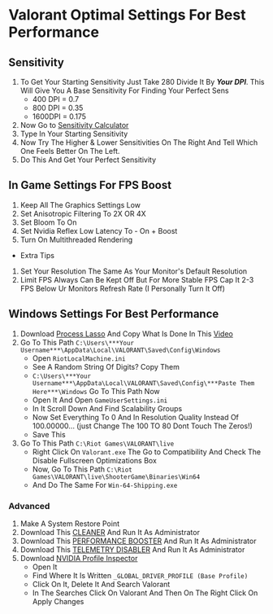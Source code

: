 # Valorant Optimal Settings For Best Performance

## Sensitivity
1. To Get Your Starting Sensitivity Just Take 280 Divide It By ***Your DPI***.
This Will Give You A Base Sensitivity For Finding Your Perfect Sens
   - 400 DPI = 0.7
   - 800 DPI = 0.35
   - 1600DPI = 0.175
2. Now Go to [Sensitivity Calculator](https://jscalc.io/embed/vqOrqXRpMgmwb8tV)
3. Type In Your Starting Sensitivity
4. Now Try The Higher & Lower Sensitivities On The Right And Tell Which One Feels Better On The Left.
5. Do This And Get Your Perfect Sensitivity

## In Game Settings For FPS Boost
1. Keep All The Graphics Settings Low
2. Set Anisotropic Filtering To 2X OR 4X
3. Set Bloom To On
4. Set Nvidia Reflex Low Latency To - On + Boost
5. Turn On Multithreaded Rendering

- Extra Tips
1. Set Your Resolution The Same As Your Monitor's Default Resolution
2. Limit FPS Always Can Be Kept Off But For More Stable FPS Cap It 2-3 FPS Below Ur Monitors Refresh Rate
(I Personally Turn It Off)

## Windows Settings For Best Performance
1. Download [Process Lasso](https://bitsum.com) And Copy What Is Done In This [Video](https://www.youtube.com/watch?v=r2A0YbMjOY8)
2. Go To This Path `C:\Users\***Your Username***\AppData\Local\VALORANT\Saved\Config\Windows`
   - Open `RiotLocalMachine.ini`
   - See A Random String Of Digits? Copy Them
   - `C:\Users\***Your Username***\AppData\Local\VALORANT\Saved\Config\***Paste Them Here***\Windows` Go To This Path Now
   - Open It And Open `GameUserSettings.ini`
   - In It Scroll Down And Find Scalability Groups
   - Now Set Everything To 0 And In Resolution Quality Instead Of 100.00000... (just Change The 100 TO 80 Dont Touch The Zeros!)
   - Save This
3. Go To This Path `C:\Riot Games\VALORANT\live`
   - Right Click On `Valorant.exe` The Go to Compatibility And Check The Disable Fullscreen Optimizations Box
   - Now, Go To This Path `C:\Riot Games\VALORANT\live\ShooterGame\Binaries\Win64`
   - And Do The Same For `Win-64-Shipping.exe`
### Advanced
1. Make A System Restore Point
2. Download This [CLEANER](https://discord.com/channels/1141288490479403038/1155132704543739905/1155138921148194919) And Run It As Administrator
3. Download This [PERFORMANCE BOOSTER](https://discord.com/channels/1141288490479403038/1155132704543739905/1155137752199856149) And Run It As Administrator
4. Download This [TELEMETRY DISABLER](https://discord.com/channels/1141288490479403038/1155132704543739905/1155139599283261514) And Run It As Administrator
5. Download [NVIDIA Profile Inspector](https://discord.com/channels/1141288490479403038/1155132704543739905/1155140636824047676)
   - Open It
   - Find Where It Is Written `_GLOBAL_DRIVER_PROFILE (Base Profile)`
   - Click On It, Delete It And Search Valorant
   - In The Searches Click On Valorant And Then On The Right Click On Apply Changes
